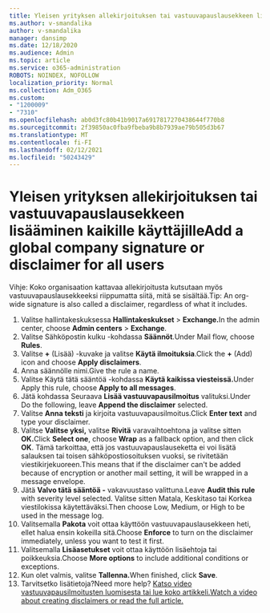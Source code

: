 ```yaml
---
title: Yleisen yrityksen allekirjoituksen tai vastuuvapauslausekkeen lisääminen kaikille käyttäjille
ms.author: v-smandalika
author: v-smandalika
manager: dansimp
ms.date: 12/18/2020
ms.audience: Admin
ms.topic: article
ms.service: o365-administration
ROBOTS: NOINDEX, NOFOLLOW
localization_priority: Normal
ms.collection: Adm_O365
ms.custom:
- "1200009"
- "7310"
ms.openlocfilehash: ab0d3fc80b41b9017a6917817270438644f770b8
ms.sourcegitcommit: 2f39850ac0fba9fbeba9b8b7939ae79b505d3b67
ms.translationtype: MT
ms.contentlocale: fi-FI
ms.lasthandoff: 02/12/2021
ms.locfileid: "50243429"
---
```

# <a name="add-a-global-company-signature-or-disclaimer-for-all-users"></a><span data-ttu-id="916e4-102">Yleisen yrityksen allekirjoituksen tai vastuuvapauslausekkeen lisääminen kaikille käyttäjille</span><span class="sxs-lookup"><span data-stu-id="916e4-102">Add a global company signature or disclaimer for all users</span></span>

<span data-ttu-id="916e4-103">Vihje: Koko organisaation kattavaa allekirjoitusta kutsutaan myös vastuuvapauslausekkeeksi riippumatta siitä, mitä se sisältää.</span><span class="sxs-lookup"><span data-stu-id="916e4-103">Tip: An org-wide signature is also called a disclaimer, regardless of what it includes.</span></span>

1. <span data-ttu-id="916e4-104">Valitse hallintakeskuksessa **Hallintakeskukset**  >  **Exchange.**</span><span class="sxs-lookup"><span data-stu-id="916e4-104">In the admin center, choose **Admin centers** > **Exchange**.</span></span>
2. <span data-ttu-id="916e4-105">Valitse Sähköpostin kulku -kohdassa **Säännöt**.</span><span class="sxs-lookup"><span data-stu-id="916e4-105">Under Mail flow, choose **Rules**.</span></span>
3. <span data-ttu-id="916e4-106">Valitse **+** (Lisää) -kuvake ja valitse **Käytä ilmoituksia**.</span><span class="sxs-lookup"><span data-stu-id="916e4-106">Click the **+** (Add) icon and choose **Apply disclaimers**.</span></span>
4. <span data-ttu-id="916e4-107">Anna säännölle nimi.</span><span class="sxs-lookup"><span data-stu-id="916e4-107">Give the rule a name.</span></span>
5. <span data-ttu-id="916e4-108">Valitse Käytä tätä sääntöä -kohdassa **Käytä kaikissa viesteissä.**</span><span class="sxs-lookup"><span data-stu-id="916e4-108">Under Apply this rule, choose **Apply to all messages**.</span></span>
6. <span data-ttu-id="916e4-109">Jätä kohdassa Seuraava **Lisää vastuuvapausilmoitus** valituksi.</span><span class="sxs-lookup"><span data-stu-id="916e4-109">Under Do the following, leave **Append the disclaimer** selected.</span></span>
7. <span data-ttu-id="916e4-110">Valitse **Anna teksti** ja kirjoita vastuuvapausilmoitus.</span><span class="sxs-lookup"><span data-stu-id="916e4-110">Click **Enter text** and type your disclaimer.</span></span>
8. <span data-ttu-id="916e4-111">Valitse **Valitse yksi,** valitse **Rivitä** varavaihtoehtona ja valitse sitten **OK.**</span><span class="sxs-lookup"><span data-stu-id="916e4-111">Click **Select one**, choose **Wrap** as a fallback option, and then click **OK**.</span></span> <span data-ttu-id="916e4-112">Tämä tarkoittaa, että jos vastuuvapauslauseketta ei voi lisätä salauksen tai toisen sähköpostiosoituksen vuoksi, se rivitetään viestikirjekuoreen.</span><span class="sxs-lookup"><span data-stu-id="916e4-112">This means that if the disclaimer can't be added because of encryption or another mail setting, it will be wrapped in a message envelope.</span></span>
9. <span data-ttu-id="916e4-113">Jätä **Valvo tätä sääntöä -** vakavuustaso valittuna.</span><span class="sxs-lookup"><span data-stu-id="916e4-113">Leave **Audit this rule** with severity level selected.</span></span> <span data-ttu-id="916e4-114">Valitse sitten Matala, Keskitaso tai Korkea viestilokissa käytettäväksi.</span><span class="sxs-lookup"><span data-stu-id="916e4-114">Then choose Low, Medium, or High to be used in the message log.</span></span>
10. <span data-ttu-id="916e4-115">Valitsemalla **Pakota** voit ottaa käyttöön vastuuvapauslausekkeen heti, ellet halua ensin kokeilla sitä.</span><span class="sxs-lookup"><span data-stu-id="916e4-115">Choose **Enforce** to turn on the disclaimer immediately, unless you want to test it first.</span></span>
11. <span data-ttu-id="916e4-116">Valitsemalla **Lisäasetukset** voit ottaa käyttöön lisäehtoja tai poikkeuksia.</span><span class="sxs-lookup"><span data-stu-id="916e4-116">Choose **More options** to include additional conditions or exceptions.</span></span>
12. <span data-ttu-id="916e4-117">Kun olet valmis, valitse **Tallenna.**</span><span class="sxs-lookup"><span data-stu-id="916e4-117">When finished, click **Save**.</span></span>
13. <span data-ttu-id="916e4-118">Tarvitsetko lisätietoja?</span><span class="sxs-lookup"><span data-stu-id="916e4-118">Need more help?</span></span> [<span data-ttu-id="916e4-119">Katso video vastuuvapausilmoitusten luomisesta tai lue koko artikkeli.</span><span class="sxs-lookup"><span data-stu-id="916e4-119">Watch a video about creating disclaimers or read the full article.</span></span>](https://support.office.com/article/2d75860f-c527-4352-a7f6-73eba54c0c72?wt.mc_id=Chat_GlobalSignature)